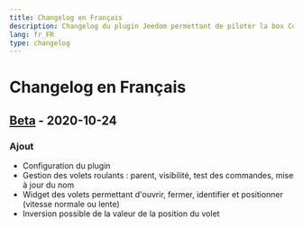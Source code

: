```yaml
---
title: Changelog en Français
description: Changelog du plugin Jeedom permettant de piloter la box Connexoon
lang: fr_FR
type: changelog
---
```


# Changelog en Français

## [Beta] - 2020-10-24
### Ajout
- Configuration du plugin
- Gestion des volets roulants : parent, visibilité, test des commandes, mise à jour du nom
- Widget des volets permettant d'ouvrir, fermer, identifier et positionner (vitesse normale ou lente)
- Inversion possible de la valeur de la position du volet

[Beta]: https://github.com/benjaminprevot/jeedom-plugin-connexoon/tree/beta
